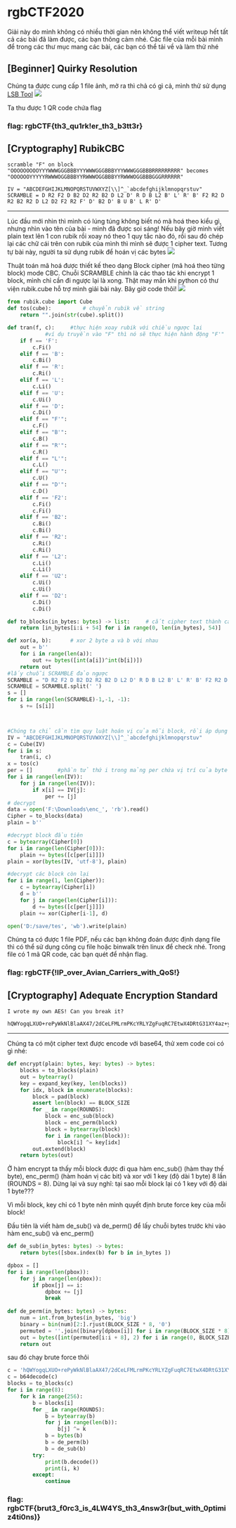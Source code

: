 # rgbCTF2020

Giải này do mình không có nhiều thời gian nên không thể viết writeup hết tất cả các bài đã làm được, các bạn thông cảm nhé. Các file của mỗi bài mình để trong các thư mục mang các bài, các bạn có thể tải về và làm thử nhé

## [Beginner] Quirky Resolution

Chúng ta được cung cấp 1 file ảnh, mở ra thì chả có gì cả, mình thử sử dụng [LSB Tool](https://desudesutalk.github.io/lsbtools/) 
<img src="Quirky Resolution/LSB.png">

Ta thu được 1 QR code chứa flag

### flag: rgbCTF{th3_qu1rk!er_th3_b3tt3r}

## [Cryptography] RubikCBC
```
scramble "F" on block "OOOOOOOOOYYYWWWGGGBBBYYYWWWGGGBBBYYYWWWGGGBBBRRRRRRRRR" becomes "OOOOOOYYYYYRWWWOGGBBBYYRWWWOGGBBBYYRWWWOGGBBBGGGRRRRRR"

IV = "ABCDEFGHIJKLMNOPQRSTUVWXYZ[\\]^_`abcdefghijklmnopqrstuv"
SCRAMBLE = D R2 F2 D B2 D2 R2 B2 D L2 D' R D B L2 B' L' R' B' F2 R2 D R2 B2 R2 D L2 D2 F2 R2 F' D' B2 D' B U B' L R' D'
```
---------------------------------------------------------------------------------------------

Lúc đầu mới nhìn thì mình có lúng túng không biết nó mã hoá theo kiểu gì, nhưng nhìn vào tên của bài - mình đã được soi sáng! 
Nếu bây giờ mình viết plain text lên 1 con rubik rồi xoay nó theo 1 quy tắc nào đó, rồi sau đó chép lại các chữ cái trên con rubik của mình thì mình sẽ được 1 cipher text. Tương tự bài này, người ta sử dụng rubik để hoán vị các bytes 
<img src="RubikCBC/Rubik.png">

Thuật toán mã hoá được thiết kế theo dạng Block cipher (mã hoá theo từng block) mode CBC. Chuỗi SCRAMBLE chính là các thao tác khi encrypt 1 block, mình chỉ cần đi ngược lại là xong.  Thật may mắn khi python có thư viện rubik.cube hỗ trợ mình giải bài này. Bây giờ code thôi!
<img src="RubikCBC/modeCBC.png">

```python
from rubik.cube import Cube
def tos(cube):			# chuyển rubik về string
    return "".join(str(cube).split())

def tran(f, c):		#thực hiện xoay rubik với chiều ngược lại
			#ví dụ truyền vào "F" thì nó sẽ thực hiện hành động "F'"
	if f == 'F':
		c.Fi()
	elif f == 'B':
		c.Bi()
	elif f == 'R':
		c.Ri()
	elif f == 'L':
		c.Li()
	elif f == 'U':
		c.Ui()
	elif f == 'D':
		c.Di()
	elif f == "F'":
		c.F()
	elif f == "B'":
		c.B()
	elif f == "R'":
		c.R()
	elif f == "L'":
		c.L()
	elif f == "U'":
		c.U()
	elif f == "D'":
		c.D()
	elif f == 'F2':
		c.Fi()
		c.Fi()
	elif f == 'B2':
		c.Bi()
		c.Bi()
	elif f == 'R2':
		c.Ri()
		c.Ri()
	elif f == 'L2':
		c.Li()
		c.Li()
	elif f == 'U2':
		c.Ui()
		c.Ui()
	elif f == 'D2':
		c.Di()
		c.Di()

def to_blocks(in_bytes: bytes) -> list:		# cắt cipher text thành các block 54 byte
	return [in_bytes[i:i + 54] for i in range(0, len(in_bytes), 54)]

def xor(a, b):		# xor 2 byte a và b với nhau
	out = b''
	for i in range(len(a)):
		out += bytes([int(a[i])^int(b[i])])
	return out
#lấy chuỗi SCRAMBLE đảo ngược
SCRAMBLE = "D R2 F2 D B2 D2 R2 B2 D L2 D' R D B L2 B' L' R' B' F2 R2 D R2 B2 R2 D L2 D2 F2 R2 F' D' B2 D' B U B' L R' D'"
SCRAMBLE = SCRAMBLE.split(' ')
s = []
for i in range(len(SCRAMBLE)-1,-1, -1):
	s += [s[i]]



#Chúng ta chỉ cần tìm quy luật hoán vị của mỗi block, rồi áp dụng nó nhiều lần
IV = "ABCDEFGHIJKLMNOPQRSTUVWXYZ[\\]^_`abcdefghijklmnopqrstuv"
c = Cube(IV)
for i in s:
	tran(i, c)
x = tos(c)
per = []		#phần tử thứ i trong mảng per chứa vị trí của byte thứ i của plain text trong cipher text (với mỗi block)
for i in range(len(IV)):
	for j in range(len(IV)):
		if x[i] == IV[j]:
			per += [j]
# decrypt			
data = open('F:\Downloads\enc_', 'rb').read()
Cipher = to_blocks(data)
plain = b''

#decrypt block đầu tiên
c = bytearray(Cipher[0])
for i in range(len(Cipher[0])):
	plain += bytes([c[per[i]]])
plain = xor(bytes(IV, 'utf-8'), plain)

#decrypt các block còn lại
for i in range(1, len(Cipher)):
	c = bytearray(Cipher[i])
	d = b''
	for j in range(len(Cipher[i])):
		d += bytes([c[per[j]]])
	plain += xor(Cipher[i-1], d)

open('D:/save/tes', 'wb').write(plain)
```

Chúng ta có được 1 file PDF, nếu các bạn không đoán được định dạng file thì có thể sử dụng công cụ file hoặc binwalk trên linux để check nhé.
Trong file có 1 mã QR code, các bạn quét để nhận flag.
### flag: rgbCTF{!IP_over_Avian_Carriers_with_QoS!}


## [Cryptography] Adequate Encryption Standard
```
I wrote my own AES! Can you break it?

hQWYogqLXUO+rePyWkNlBlaAX47/2dCeLFMLrmPKcYRLYZgFuqRC7EtwX4DRtG31XY4az+yOvJJ/pwWR0/J9gg==
```
-----------------------------------------------
Chúng ta có một cipher text được encode với base64, thử xem code coi có gì nhé:

```python
def encrypt(plain: bytes, key: bytes) -> bytes:
    blocks = to_blocks(plain)
    out = bytearray()
    key = expand_key(key, len(blocks))
    for idx, block in enumerate(blocks):
        block = pad(block)
        assert len(block) == BLOCK_SIZE
        for _ in range(ROUNDS):
            block = enc_sub(block)
            block = enc_perm(block)
            block = bytearray(block)
            for i in range(len(block)):
                block[i] ^= key[idx]
        out.extend(block)
    return bytes(out)
```
Ở hàm encrypt ta thấy mỗi block được đi qua hàm enc_sub() (hàm thay thế byte), enc_perm() (hàm hoán vị các bit) và xor với 1 key (độ dài 1 byte) 8 lần (ROUNDS = 8). 
Dừng lại và suy nghĩ: tại sao mỗi block lại có 1 key với độ dài 1 byte???

Vì mỗi block, key chỉ có 1 byte nên mình quyết định brute force key của mỗi block!

Đầu tiên là viết hàm de_sub() và de_perm() để lấy chuỗi bytes trước khi vào hàm  enc_sub() và enc_perm()
```python
def de_sub(in_bytes: bytes) -> bytes:
    return bytes([sbox.index(b) for b in in_bytes ])

dpbox = []
for i in range(len(pbox)):
	for j in range(len(pbox)):
		if pbox[j] == i:
			dpbox += [j]
			break
      
def de_perm(in_bytes: bytes) -> bytes:
    num = int.from_bytes(in_bytes, 'big')
    binary = bin(num)[2:].rjust(BLOCK_SIZE * 8, '0')
    permuted = ''.join([binary[dpbox[i]] for i in range(BLOCK_SIZE * 8)])    # doi vi tri cac bit
    out = bytes([int(permuted[i:i + 8], 2) for i in range(0, BLOCK_SIZE * 8, 8)])   # chuyen lai ve byte
    return out
```
sau đó chạy brute force thôi
```python
c = 'hQWYogqLXUO+rePyWkNlBlaAX47/2dCeLFMLrmPKcYRLYZgFuqRC7EtwX4DRtG31XY4az+yOvJJ/pwWR0/J9gg=='
c = b64decode(c)
blocks = to_blocks(c)
for i in range(8):
    for k in range(256):
        b = blocks[i]
        for _ in range(ROUNDS):
            b = bytearray(b)
            for j in range(len(b)):
                b[j] ^= k
            b = bytes(b)
            b = de_perm(b)
            b = de_sub(b)
        try:
            print(b.decode())
            print(i, k)
        except:
            continue

```
 ### flag: rgbCTF{brut3_f0rc3_is_4LW4YS_th3_4nsw3r(but_with_0ptimiz4ti0ns)}
